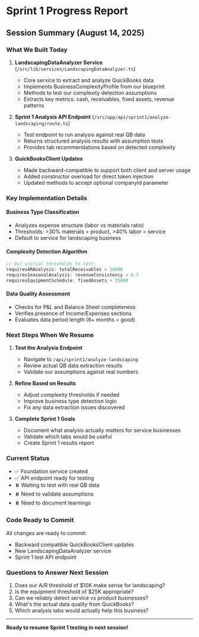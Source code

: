 # Sprint 1 Progress Report

## Session Summary (August 14, 2025)

### What We Built Today

1. **LandscapingDataAnalyzer Service** (`/src/lib/services/LandscapingDataAnalyzer.ts`)
   - Core service to extract and analyze QuickBooks data
   - Implements BusinessComplexityProfile from our blueprint
   - Methods to test our complexity detection assumptions
   - Extracts key metrics: cash, receivables, fixed assets, revenue patterns

2. **Sprint 1 Analysis API Endpoint** (`/src/app/api/sprint1/analyze-landscaping/route.ts`)
   - Test endpoint to run analysis against real QB data
   - Returns structured analysis results with assumption tests
   - Provides tab recommendations based on detected complexity

3. **QuickBooksClient Updates**
   - Made backward-compatible to support both client and server usage
   - Added constructor overload for direct token injection
   - Updated methods to accept optional companyId parameter

### Key Implementation Details

#### Business Type Classification
- Analyzes expense structure (labor vs materials ratio)
- Thresholds: >30% materials = product, >40% labor = service
- Default to service for landscaping business

#### Complexity Detection Algorithm
```typescript
// Our initial thresholds to test:
requiresARAnalysis: totalReceivables > 10000
requiresSeasonalAnalysis: revenueConsistency < 0.7
requiresEquipmentSchedule: fixedAssets > 25000
```

#### Data Quality Assessment
- Checks for P&L and Balance Sheet completeness
- Verifies presence of Income/Expenses sections
- Evaluates data period length (6+ months = good)

### Next Steps When We Resume

1. **Test the Analysis Endpoint**
   - Navigate to `/api/sprint1/analyze-landscaping`
   - Review actual QB data extraction results
   - Validate our assumptions against real numbers

2. **Refine Based on Results**
   - Adjust complexity thresholds if needed
   - Improve business type detection logic
   - Fix any data extraction issues discovered

3. **Complete Sprint 1 Goals**
   - Document what analysis actually matters for service businesses
   - Validate which tabs would be useful
   - Create Sprint 1 results report

### Current Status

- ✅ Foundation service created
- ✅ API endpoint ready for testing
- ⏸️ Waiting to test with real QB data
- ⏸️ Need to validate assumptions
- ⏸️ Need to document learnings

### Code Ready to Commit

All changes are ready to commit:
- Backward compatible QuickBooksClient updates
- New LandscapingDataAnalyzer service
- Sprint 1 test API endpoint

### Questions to Answer Next Session

1. Does our A/R threshold of $10K make sense for landscaping?
2. Is the equipment threshold of $25K appropriate?
3. Can we reliably detect service vs product businesses?
4. What's the actual data quality from QuickBooks?
5. Which analysis tabs would actually help this business?

---

**Ready to resume Sprint 1 testing in next session!**